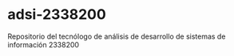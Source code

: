 # adsi-2338200
Repositorio del tecnólogo de análisis de desarrollo de sistemas de información 2338200

